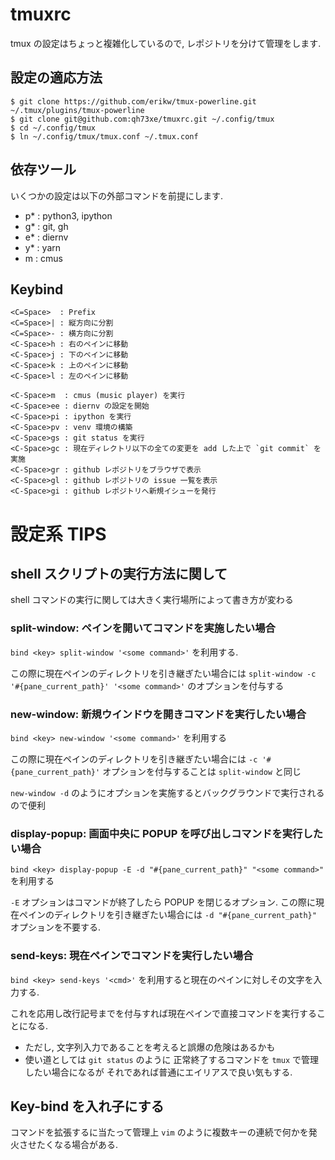 # tmuxrc
tmux の設定はちょっと複雑化しているので,
レポジトリを分けて管理をします.

## 設定の適応方法

```
$ git clone https://github.com/erikw/tmux-powerline.git ~/.tmux/plugins/tmux-powerline
$ git clone git@github.com:qh73xe/tmuxrc.git ~/.config/tmux
$ cd ~/.config/tmux
$ ln ~/.config/tmux/tmux.conf ~/.tmux.conf
```

## 依存ツール

いくつかの設定は以下の外部コマンドを前提にします.

- <C-Space>p* : python3, ipython
- <C-Space>g* : git, gh
- <C-Space>e* : diernv
- <C-Space>y* : yarn
- <C-Space>m  : cmus

## Keybind

```
<C=Space>  : Prefix
<C=Space>| : 縦方向に分割
<C=Space>- : 横方向に分割
<C-Space>h : 右のペインに移動
<C-Space>j : 下のベインに移動
<C-Space>k : 上のペインに移動
<C-Space>l : 左のペインに移動

<C-Space>m  : cmus (music player) を実行
<C-Space>ee : diernv の設定を開始
<C-Space>pi : ipython を実行
<C-Space>pv : venv 環境の構築
<C-Space>gs : git status を実行
<C-Space>gc : 現在ディレクトリ以下の全ての変更を add した上で `git commit` を実施
<C-Space>gr : github レポジトリをブラウザで表示
<C-Space>gl : github レポジトリの issue 一覧を表示
<C-Space>gi : github レポジトリへ新規イシューを発行
```

# 設定系 TIPS

## shell スクリプトの実行方法に関して

shell コマンドの実行に関しては大きく実行場所によって書き方が変わる

### split-window: ペインを開いてコマンドを実施したい場合

`bind <key> split-window '<some command>'` を利用する.

この際に現在ペインのディレクトリを引き継ぎたい場合には
`split-window -c '#{pane_current_path}' '<some command>'` のオプションを付与する


### new-window: 新規ウインドウを開きコマンドを実行したい場合

`bind <key> new-window '<some command>'` を利用する

この際に現在ペインのディレクトリを引き継ぎたい場合には
`-c '#{pane_current_path}'` オプションを付与することは `split-window` と同じ

`new-window -d` のようにオプションを実施するとバックグラウンドで実行されるので便利


### display-popup: 画面中央に POPUP を呼び出しコマンドを実行したい場合

`bind <key> display-popup -E -d "#{pane_current_path}" "<some command>"` を利用する

`-E` オプションはコマンドが終了したら POPUP を閉じるオプション.
この際に現在ペインのディレクトリを引き継ぎたい場合には
`-d "#{pane_current_path}"` オプションを不要する.

### send-keys: 現在ペインでコマンドを実行したい場合

`bind <key> send-keys '<cmd>'` を利用すると現在のペインに対しその文字を入力する.

これを応用し改行記号までを付与すれば現在ペインで直接コマンドを実行することになる.

- ただし, 文字列入力であることを考えると誤爆の危険はあるかも
- 使い道としては `git status` のように
  正常終了するコマンドを `tmux` で管理したい場合になるが
  それであれば普通にエイリアスで良い気もする.

## Key-bind を入れ子にする

コマンドを拡張するに当たって管理上
`vim` のように複数キーの連続で何かを発火させたくなる場合がある.
